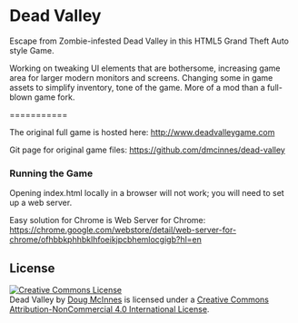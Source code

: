 Dead Valley
===========

Escape from Zombie-infested Dead Valley in this HTML5 Grand Theft Auto style Game.

Working on tweaking UI elements that are bothersome, increasing game area for larger modern monitors and screens.  Changing some in game assets to simplify inventory, tone of the game.  More of a mod than a full-blown game fork.

===========

The original full game is hosted here:
http://www.deadvalleygame.com

Git page for original game files:
https://github.com/dmcinnes/dead-valley

### Running the Game

Opening index.html locally in a browser will not work; you will need to set up a web server. 

Easy solution for Chrome is Web Server for Chrome:
https://chrome.google.com/webstore/detail/web-server-for-chrome/ofhbbkphhbklhfoeikjpcbhemlocgigb?hl=en

License
-------
<a rel="license" href="http://creativecommons.org/licenses/by-nc/4.0/"><img alt="Creative Commons License" style="border-width:0" src="http://i.creativecommons.org/l/by-nc/4.0/88x31.png" /></a><br /><span xmlns:dct="http://purl.org/dc/terms/" property="dct:title">Dead Valley</span> by <a xmlns:cc="http://creativecommons.org/ns#" href="http://dougmcinnes.com" property="cc:attributionName" rel="cc:attributionURL">Doug McInnes</a> is licensed under a <a rel="license" href="http://creativecommons.org/licenses/by-nc/4.0/">Creative Commons Attribution-NonCommercial 4.0 International License</a>.
